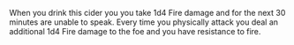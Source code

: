 When you drink this cider you you take 1d4 Fire damage and for the next 30 minutes are unable to speak. Every time you physically attack you deal an additional 1d4 Fire damage to the foe and you have resistance to fire. 